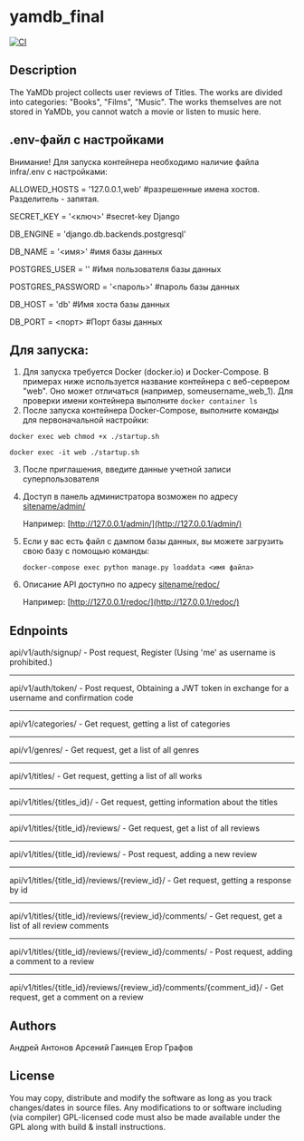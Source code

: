 # yamdb_final

[![CI](https://github.com/arseniy77/yamdb_final/actions/workflows/yamdb_workflow.yml/badge.svg)](https://github.com/arseniy77/yamdb_final/actions/workflows/yamdb_workflow.yml)

## Description 
The YaMDb project collects user reviews of Titles. The works are divided into categories: "Books", "Films", "Music".
The works themselves are not stored in YaMDb, you cannot watch a movie or listen to music here.

## .env-файл с настройками
Внимание! Для запуска контейнера необходимо наличие файла infra/.env с настройками:


ALLOWED_HOSTS = '127.0.0.1,web' #разрешенные имена хостов. Разделитель - запятая.

SECRET_KEY = '<ключ>' #secret-key Django

DB_ENGINE = 'django.db.backends.postgresql'

DB_NAME = '<имя>' #имя базы данных

POSTGRES_USER = '<username>' #Имя пользователя базы данных

POSTGRES_PASSWORD = '<пароль>' #пароль базы данных

DB_HOST = 'db' #Имя хоста базы данных

DB_PORT = <порт> #Порт базы данных

## Для запуска:
1. Для запуска требуется Docker (docker.io) и Docker-Compose. В примерах ниже используется
название контейнера с веб-сервером "web". Оно может отличаться (например, someusername_web_1).
Для проверки имени контейнера выполните `docker container ls`
2. После запуска контейнера Docker-Compose, выполните команды для первоначальной настройки:

`docker exec web chmod +x ./startup.sh`

`docker exec -it web ./startup.sh`


3. После приглашения, введите данные учетной записи суперпользователя
4. Доступ в панель администратора возможен по адресу [sitename/admin/](http://127.0.0.1/admin/)

    Например: [http://127.0.0.1/admin/](http://127.0.0.1/admin/)
5. Если у вас есть файл с дампом базы данных, вы можете загрузить свою базу с помощью команды:

    `docker-compose exec python manage.py loaddata <имя файла>`
6. Описание API доступно по адресу [sitename/redoc/](http://127.0.0.1/redoc/)

    Например: [http://127.0.0.1/redoc/](http://127.0.0.1/redoc/)


## Ednpoints
api/v1/auth/signup/ - Post request, Register (Using 'me' as username is prohibited.)
***
api/v1/auth/token/ - Post request, Obtaining a JWT token in exchange for a username and confirmation code
***
api/v1/categories/ - Get request, getting a list of categories
***
api/v1/genres/ - Get request, get a list of all genres
***
api/v1/titles/ - Get request, getting a list of all works
***
api/v1/titles/{titles_id}/ - Get request, getting information about the titles
***
api/v1/titles/{title_id}/reviews/ - Get request, get a list of all reviews
***
api/v1/titles/{title_id}/reviews/ - Post request, adding a new review
***
api/v1/titles/{title_id}/reviews/{review_id}/ - Get request, getting a response by id
***
api/v1/titles/{title_id}/reviews/{review_id}/comments/ - Get request, get a list of all review comments
***
api/v1/titles/{title_id}/reviews/{review_id}/comments/ - Post request, adding a comment to a review
***
api/v1/titles/{title_id}/reviews/{review_id}/comments/{comment_id}/ - Get request, get a comment on a review

## Authors
Андрей Антонов
Арсений Гаинцев
Егор Графов

## License
You may copy, distribute and modify the software as long as you track changes/dates in source files. Any modifications to or software including (via compiler) GPL-licensed code must also be made available under the GPL along with build & install instructions.
